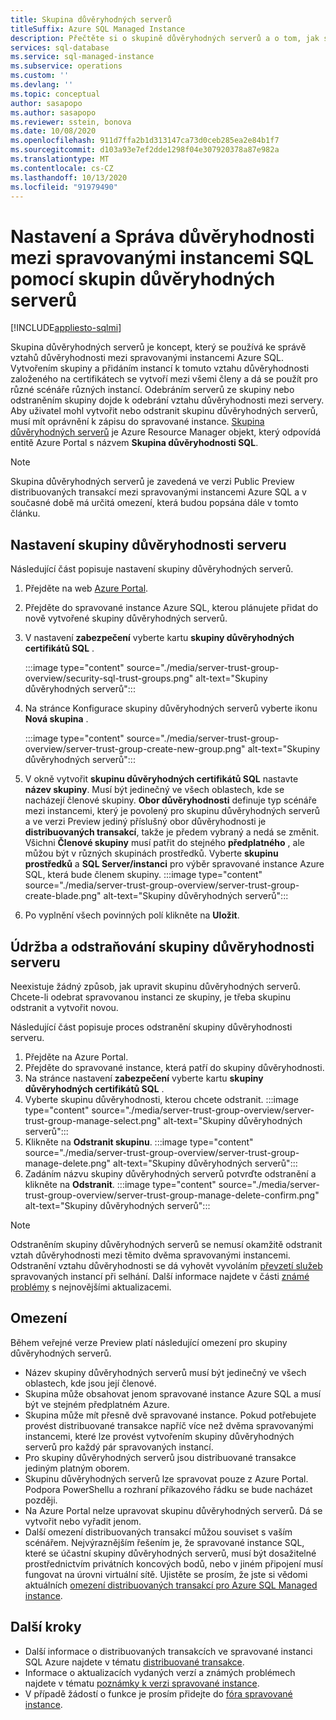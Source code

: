 ```yaml
---
title: Skupina důvěryhodných serverů
titleSuffix: Azure SQL Managed Instance
description: Přečtěte si o skupině důvěryhodných serverů a o tom, jak spravovat vztahy důvěryhodnosti mezi spravovanými instancemi Azure SQL.
services: sql-database
ms.service: sql-managed-instance
ms.subservice: operations
ms.custom: ''
ms.devlang: ''
ms.topic: conceptual
author: sasapopo
ms.author: sasapopo
ms.reviewer: sstein, bonova
ms.date: 10/08/2020
ms.openlocfilehash: 911d7ffa2b1d313147ca73d0ceb285ea2e84b1f7
ms.sourcegitcommit: d103a93e7ef2dde1298f04e307920378a87e982a
ms.translationtype: MT
ms.contentlocale: cs-CZ
ms.lasthandoff: 10/13/2020
ms.locfileid: "91979490"
---
```

# <a name="use-server-trust-groups-to-setup-and-manage-trust-between-sql-managed-instances"></a>Nastavení a Správa důvěryhodnosti mezi spravovanými instancemi SQL pomocí skupin důvěryhodných serverů
[!INCLUDE[appliesto-sqlmi](../includes/appliesto-sqlmi.md)]

Skupina důvěryhodných serverů je koncept, který se používá ke správě vztahů důvěryhodnosti mezi spravovanými instancemi Azure SQL. Vytvořením skupiny a přidáním instancí k tomuto vztahu důvěryhodnosti založeného na certifikátech se vytvoří mezi všemi členy a dá se použít pro různé scénáře různých instancí. Odebráním serverů ze skupiny nebo odstraněním skupiny dojde k odebrání vztahu důvěryhodnosti mezi servery. Aby uživatel mohl vytvořit nebo odstranit skupinu důvěryhodných serverů, musí mít oprávnění k zápisu do spravované instance.
[Skupina důvěryhodných serverů](https://aka.ms/mi-server-trust-group-arm) je Azure Resource Manager objekt, který odpovídá entitě Azure Portal s názvem **Skupina důvěryhodnosti SQL**.

> [!NOTE]
> Skupina důvěryhodných serverů je zavedená ve verzi Public Preview distribuovaných transakcí mezi spravovanými instancemi Azure SQL a v současné době má určitá omezení, která budou popsána dále v tomto článku.

## <a name="server-trust-group-setup"></a>Nastavení skupiny důvěryhodnosti serveru

Následující část popisuje nastavení skupiny důvěryhodných serverů.

1. Přejděte na web [Azure Portal](https://portal.azure.com/).

2. Přejděte do spravované instance Azure SQL, kterou plánujete přidat do nově vytvořené skupiny důvěryhodných serverů.

3. V nastavení **zabezpečení** vyberte kartu **skupiny důvěryhodných certifikátů SQL** .

   :::image type="content" source="./media/server-trust-group-overview/security-sql-trust-groups.png" alt-text="Skupiny důvěryhodných serverů":::

4. Na stránce Konfigurace skupiny důvěryhodných serverů vyberte ikonu **Nová skupina** .

   :::image type="content" source="./media/server-trust-group-overview/server-trust-group-create-new-group.png" alt-text="Skupiny důvěryhodných serverů":::

5. V okně vytvořit **skupinu důvěryhodných certifikátů SQL** nastavte **název skupiny**. Musí být jedinečný ve všech oblastech, kde se nacházejí členové skupiny. **Obor důvěryhodnosti** definuje typ scénáře mezi instancemi, který je povolený pro skupinu důvěryhodných serverů a ve verzi Preview jediný příslušný obor důvěryhodnosti je **distribuovaných transakcí**, takže je předem vybraný a nedá se změnit. Všichni **Členové skupiny** musí patřit do stejného **předplatného** , ale můžou být v různých skupinách prostředků. Vyberte **skupinu prostředků** a **SQL Server/instanci** pro výběr spravované instance Azure SQL, která bude členem skupiny.
   :::image type="content" source="./media/server-trust-group-overview/server-trust-group-create-blade.png" alt-text="Skupiny důvěryhodných serverů":::

6. Po vyplnění všech povinných polí klikněte na **Uložit**.

## <a name="server-trust-group-maintenance-and-deletion"></a>Údržba a odstraňování skupiny důvěryhodnosti serveru

Neexistuje žádný způsob, jak upravit skupinu důvěryhodných serverů. Chcete-li odebrat spravovanou instanci ze skupiny, je třeba skupinu odstranit a vytvořit novou.

Následující část popisuje proces odstranění skupiny důvěryhodnosti serveru. 
1. Přejděte na Azure Portal.
2. Přejděte do spravované instance, která patří do skupiny důvěryhodnosti.
3. Na stránce nastavení **zabezpečení** vyberte kartu **skupiny důvěryhodných certifikátů SQL** .
4. Vyberte skupinu důvěryhodnosti, kterou chcete odstranit.
   :::image type="content" source="./media/server-trust-group-overview/server-trust-group-manage-select.png" alt-text="Skupiny důvěryhodných serverů":::
5. Klikněte na **Odstranit skupinu**.
   :::image type="content" source="./media/server-trust-group-overview/server-trust-group-manage-delete.png" alt-text="Skupiny důvěryhodných serverů":::
6. Zadáním názvu skupiny důvěryhodných serverů potvrďte odstranění a klikněte na **Odstranit**.
   :::image type="content" source="./media/server-trust-group-overview/server-trust-group-manage-delete-confirm.png" alt-text="Skupiny důvěryhodných serverů":::

> [!NOTE]
> Odstraněním skupiny důvěryhodných serverů se nemusí okamžitě odstranit vztah důvěryhodnosti mezi těmito dvěma spravovanými instancemi. Odstranění vztahu důvěryhodnosti se dá vyhovět vyvoláním [převzetí služeb](https://docs.microsoft.com/powershell/module/az.sql/Invoke-AzSqlInstanceFailover) spravovaných instancí při selhání. Další informace najdete v části [známé problémy](https://docs.microsoft.com/azure/azure-sql/database/doc-changes-updates-release-notes?tabs=managed-instance#known-issues) s nejnovějšími aktualizacemi.

## <a name="limitations"></a>Omezení

Během veřejné verze Preview platí následující omezení pro skupiny důvěryhodných serverů.
 * Název skupiny důvěryhodných serverů musí být jedinečný ve všech oblastech, kde jsou její členové.
 * Skupina může obsahovat jenom spravované instance Azure SQL a musí být ve stejném předplatném Azure.
 * Skupina může mít přesně dvě spravované instance. Pokud potřebujete provést distribuované transakce napříč více než dvěma spravovanými instancemi, které lze provést vytvořením skupiny důvěryhodných serverů pro každý pár spravovaných instancí.
 * Pro skupiny důvěryhodných serverů jsou distribuované transakce jediným platným oborem.
 * Skupinu důvěryhodných serverů lze spravovat pouze z Azure Portal. Podpora PowerShellu a rozhraní příkazového řádku se bude nacházet později.
 * Na Azure Portal nelze upravovat skupinu důvěryhodných serverů. Dá se vytvořit nebo vyřadit jenom.
 * Další omezení distribuovaných transakcí můžou souviset s vaším scénářem. Nejvýraznějším řešením je, že spravované instance SQL, které se účastní skupiny důvěryhodných serverů, musí být dosažitelné prostřednictvím privátních koncových bodů, nebo v jiném připojení musí fungovat na úrovni virtuální sítě. Ujistěte se prosím, že jste si vědomi aktuálních [omezení distribuovaných transakcí pro Azure SQL Managed instance](https://docs.microsoft.com/azure/azure-sql/database/elastic-transactions-overview#limitations).

## <a name="next-steps"></a>Další kroky

* Další informace o distribuovaných transakcích ve spravované instanci SQL Azure najdete v tématu [distribuované transakce](../database/elastic-transactions-overview.md).
* Informace o aktualizacích vydaných verzí a známých problémech najdete v tématu [poznámky k verzi spravované instance](../database/doc-changes-updates-release-notes.md).
* V případě žádostí o funkce je prosím přidejte do [fóra spravované instance](https://feedback.azure.com/forums/915676-sql-managed-instance).